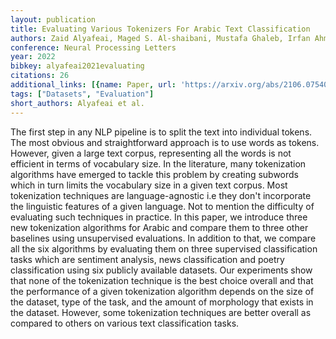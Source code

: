 ```yaml
---
layout: publication
title: Evaluating Various Tokenizers For Arabic Text Classification
authors: Zaid Alyafeai, Maged S. Al-shaibani, Mustafa Ghaleb, Irfan Ahmad
conference: Neural Processing Letters
year: 2022
bibkey: alyafeai2021evaluating
citations: 26
additional_links: [{name: Paper, url: 'https://arxiv.org/abs/2106.07540'}]
tags: ["Datasets", "Evaluation"]
short_authors: Alyafeai et al.
---
```

The first step in any NLP pipeline is to split the text into individual
tokens. The most obvious and straightforward approach is to use words as
tokens. However, given a large text corpus, representing all the words is not
efficient in terms of vocabulary size. In the literature, many tokenization
algorithms have emerged to tackle this problem by creating subwords which in
turn limits the vocabulary size in a given text corpus. Most tokenization
techniques are language-agnostic i.e they don't incorporate the linguistic
features of a given language. Not to mention the difficulty of evaluating such
techniques in practice. In this paper, we introduce three new tokenization
algorithms for Arabic and compare them to three other baselines using
unsupervised evaluations. In addition to that, we compare all the six
algorithms by evaluating them on three supervised classification tasks which
are sentiment analysis, news classification and poetry classification using six
publicly available datasets. Our experiments show that none of the tokenization
technique is the best choice overall and that the performance of a given
tokenization algorithm depends on the size of the dataset, type of the task,
and the amount of morphology that exists in the dataset. However, some
tokenization techniques are better overall as compared to others on various
text classification tasks.